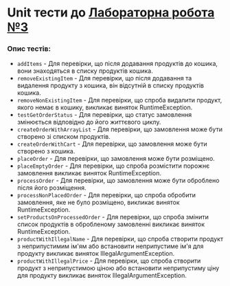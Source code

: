 # Unit тести до [Лабораторна робота №3](../../../../../main/java/org/university/lab1/README.md)

### Опис тестів:

- `addItems` - Для перевірки, що після додавання продуктів до кошика, вони знаходяться в списку продуктів кошика.
- `removeExistingItem` - Для перевірки, що після додавання та видалення продукту з кошика, він відсутній в списку продуктів кошика.
- `removeNonExistingItem` - Для перевірки, що спроба видалити продукт, якого немає в кошику, викликає виняток RuntimeException.
- `testGetOrderStatus` - Для перевірки, що статус замовлення змінюється відповідно до його життєвого циклу.
- `createOrderWithArrayList` - Для перевірки, що замовлення може бути створено зі списком продуктів.
- `createOrderWithCart` - Для перевірки, що замовлення може бути створено з кошика.
- `placeOrder` - Для перевірки, що замовлення може бути розміщено.
- `placeEmptyOrder` - Для перевірки, що спроба розмістити порожнє замовлення викликає виняток RuntimeException.
- `processOrder` - Для перевірки, що замовлення може бути оброблено після його розміщення.
- `processNonPlacedOrder` - Для перевірки, що спроба обробити замовлення, яке не було розміщено, викликає виняток RuntimeException.
- `setProductsOnProcessedOrder` - Для перевірки, що спроба змінити список продуктів в обробленому замовленні викликає виняток RuntimeException.
- `productWithIllegalName` - Для перевірки, що спроба створити продукт з неприпустимим ім'ям або встановити неприпустиме ім'я для продукту викликає виняток IllegalArgumentException.
- `productWithIllegalPrice` - Для перевірки, що спроба створити продукт з неприпустимою ціною або встановити неприпустиму ціну для продукту викликає виняток IllegalArgumentException.